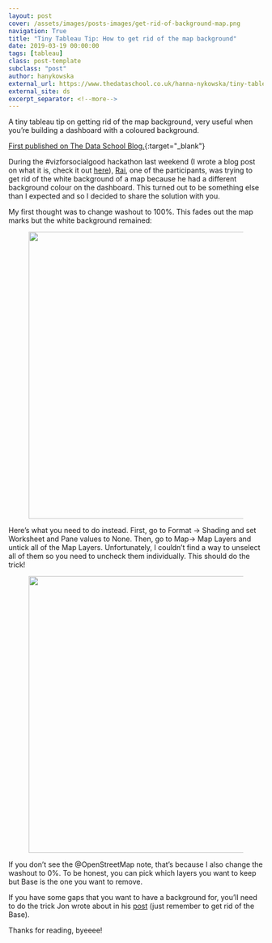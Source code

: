 ```yaml
---
layout: post
cover: /assets/images/posts-images/get-rid-of-background-map.png
navigation: True
title: "Tiny Tableau Tip: How to get rid of the map background"
date: 2019-03-19 00:00:00
tags: [tableau]
class: post-template
subclass: "post"
author: hanykowska
external_url: https://www.thedataschool.co.uk/hanna-nykowska/tiny-tableau-tip-how-to-get-rid-of-the-map-background/
external_site: ds
excerpt_separator: <!--more-->
---
```


A tiny tableau tip on getting rid of the map background, very useful when you’re building a dashboard with a coloured background.

[First published on The Data School Blog.]({{page.external_url}}){:target="\_blank"}

<!--more-->

<p>During the #vizforsocialgood hackathon last weekend (I wrote a blog post on what it is, check it out <a href="https://www.thedataschool.co.uk/hanna-nykowska/attending-vizforsocialgood-hackathon-what-is-it-and-why-is-it-worth-going-to/">here</a>), <a href="https://twitter.com/RomeoAI_">Rai</a>, one of the participants, was trying to get rid of the white background of a map because he had a different background colour on the dashboard. This turned out to be something else than I expected and so I decided to share the solution with you.</p>

<p>My first thought was to change washout to 100%. This fades out the map marks but the white background remained:</p>

<figure class="wp-block-image"><img loading="lazy" width="745" height="567" src="https://www.thedataschool.co.uk/content/images/wordpress/2019/03/image-47.png" alt="" class="wp-image-25254" srcset="https://www.thedataschool.co.uk/content/images/wordpress/2019/03/image-47.png 745w, https://www.thedataschool.co.uk/content/images/wordpress/2019/03/image-47-300x228.png 300w" sizes="(max-width: 745px) 100vw, 745px" /></figure>

<p>Here’s what you need to do instead. First, go to Format -&gt; Shading and set Worksheet and Pane values to None. Then, go to Map-&gt; Map Layers and untick all of the Map Layers. Unfortunately, I couldn’t find a way to unselect all of them so you need to uncheck them individually. This should do the trick! </p>

<figure class="wp-block-image"><img loading="lazy" width="720" height="547" src="https://www.thedataschool.co.uk/content/images/wordpress/2019/03/image-48.png" alt="" class="wp-image-25255" srcset="https://www.thedataschool.co.uk/content/images/wordpress/2019/03/image-48.png 720w, https://www.thedataschool.co.uk/content/images/wordpress/2019/03/image-48-300x228.png 300w" sizes="(max-width: 720px) 100vw, 720px" /></figure>

<p>If you don&#8217;t see the @OpenStreetMap note, that&#8217;s because I also change the washout to 0%. To be honest, you can pick which layers you want to keep but Base is the one you want to remove. </p>

<p>If you have some gaps that you want to have a background for, you&#8217;ll need to do the trick Jon wrote about in his <a href="https://www.thedataschool.co.uk/jonathan-allenby/a-quick-map-hack-to-display-a-single-region/">post</a> (just remember to get rid of the Base).</p>

<p></p>

<p>Thanks for reading, byeeee!</p>
